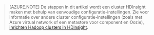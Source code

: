 
> [AZURE.NOTE] De stappen in dit artikel wordt een cluster HDInsight maken met behulp van eenvoudige configuratie-instellingen. Zie voor informatie over andere cluster configuratie-instellingen (zoals met Azure virtual network of een metastore voor component en Oozie), [inrichten Hadoop clusters in HDInsight](../articles/hdinsight/hdinsight-provision-clusters.md).

